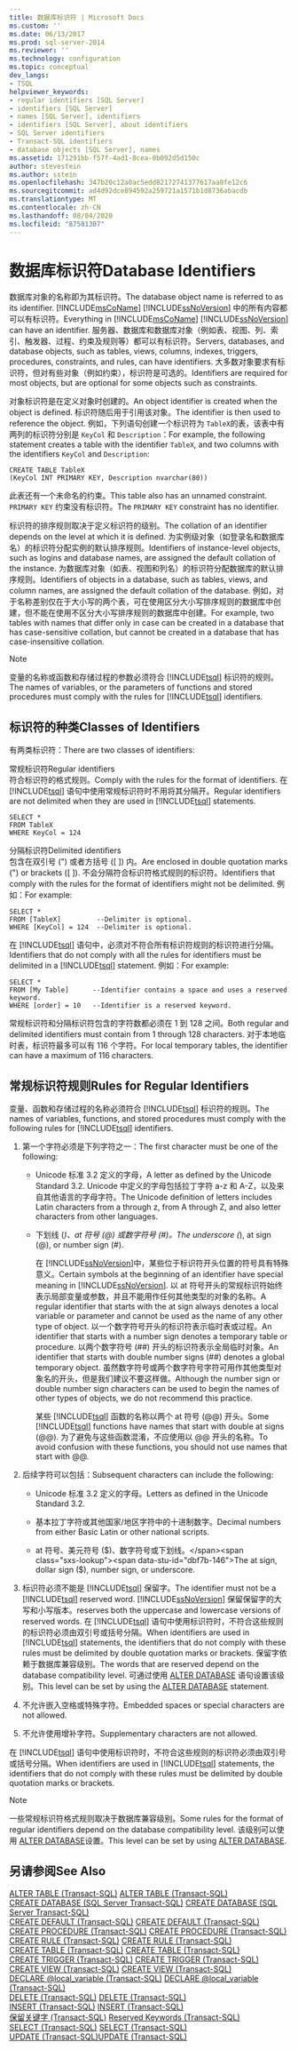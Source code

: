 ```yaml
---
title: 数据库标识符 | Microsoft Docs
ms.custom: ''
ms.date: 06/13/2017
ms.prod: sql-server-2014
ms.reviewer: ''
ms.technology: configuration
ms.topic: conceptual
dev_langs:
- TSQL
helpviewer_keywords:
- regular identifiers [SQL Server]
- identifiers [SQL Server]
- names [SQL Server], identifiers
- identifiers [SQL Server], about identifiers
- SQL Server identifiers
- Transact-SQL identifiers
- database objects [SQL Server], names
ms.assetid: 171291bb-f57f-4ad1-8cea-0b092d5d150c
author: stevestein
ms.author: sstein
ms.openlocfilehash: 347b20c12a0ac5edd82172741377617aa0fe12c6
ms.sourcegitcommit: ad4d92dce894592a259721a1571b1d8736abacdb
ms.translationtype: MT
ms.contentlocale: zh-CN
ms.lasthandoff: 08/04/2020
ms.locfileid: "87581307"
---
```

# <a name="database-identifiers"></a><span data-ttu-id="dbf7b-102">数据库标识符</span><span class="sxs-lookup"><span data-stu-id="dbf7b-102">Database Identifiers</span></span>
  <span data-ttu-id="dbf7b-103">数据库对象的名称即为其标识符。</span><span class="sxs-lookup"><span data-stu-id="dbf7b-103">The database object name is referred to as its identifier.</span></span> <span data-ttu-id="dbf7b-104">[!INCLUDE[msCoName](../../includes/msconame-md.md)] [!INCLUDE[ssNoVersion](../../includes/ssnoversion-md.md)] 中的所有内容都可以有标识符。</span><span class="sxs-lookup"><span data-stu-id="dbf7b-104">Everything in [!INCLUDE[msCoName](../../includes/msconame-md.md)] [!INCLUDE[ssNoVersion](../../includes/ssnoversion-md.md)] can have an identifier.</span></span> <span data-ttu-id="dbf7b-105">服务器、数据库和数据库对象（例如表、视图、列、索引、触发器、过程、约束及规则等）都可以有标识符。</span><span class="sxs-lookup"><span data-stu-id="dbf7b-105">Servers, databases, and database objects, such as tables, views, columns, indexes, triggers, procedures, constraints, and rules, can have identifiers.</span></span> <span data-ttu-id="dbf7b-106">大多数对象要求有标识符，但对有些对象（例如约束），标识符是可选的。</span><span class="sxs-lookup"><span data-stu-id="dbf7b-106">Identifiers are required for most objects, but are optional for some objects such as constraints.</span></span>  
  
 <span data-ttu-id="dbf7b-107">对象标识符是在定义对象时创建的。</span><span class="sxs-lookup"><span data-stu-id="dbf7b-107">An object identifier is created when the object is defined.</span></span> <span data-ttu-id="dbf7b-108">标识符随后用于引用该对象。</span><span class="sxs-lookup"><span data-stu-id="dbf7b-108">The identifier is then used to reference the object.</span></span> <span data-ttu-id="dbf7b-109">例如，下列语句创建一个标识符为 `TableX`的表，该表中有两列的标识符分别是 `KeyCol` 和 `Description`：</span><span class="sxs-lookup"><span data-stu-id="dbf7b-109">For example, the following statement creates a table with the identifier `TableX`, and two columns with the identifiers `KeyCol` and `Description`:</span></span>  
  
```  
CREATE TABLE TableX  
(KeyCol INT PRIMARY KEY, Description nvarchar(80))  
```  
  
 <span data-ttu-id="dbf7b-110">此表还有一个未命名的约束。</span><span class="sxs-lookup"><span data-stu-id="dbf7b-110">This table also has an unnamed constraint.</span></span> <span data-ttu-id="dbf7b-111">`PRIMARY KEY` 约束没有标识符。</span><span class="sxs-lookup"><span data-stu-id="dbf7b-111">The `PRIMARY KEY` constraint has no identifier.</span></span>  
  
 <span data-ttu-id="dbf7b-112">标识符的排序规则取决于定义标识符的级别。</span><span class="sxs-lookup"><span data-stu-id="dbf7b-112">The collation of an identifier depends on the level at which it is defined.</span></span> <span data-ttu-id="dbf7b-113">为实例级对象（如登录名和数据库名）的标识符分配实例的默认排序规则。</span><span class="sxs-lookup"><span data-stu-id="dbf7b-113">Identifiers of instance-level objects, such as logins and database names, are assigned the default collation of the instance.</span></span> <span data-ttu-id="dbf7b-114">为数据库对象（如表、视图和列名）的标识符分配数据库的默认排序规则。</span><span class="sxs-lookup"><span data-stu-id="dbf7b-114">Identifiers of objects in a database, such as tables, views, and column names, are assigned the default collation of the database.</span></span> <span data-ttu-id="dbf7b-115">例如，对于名称差别仅在于大小写的两个表，可在使用区分大小写排序规则的数据库中创建，但不能在使用不区分大小写排序规则的数据库中创建。</span><span class="sxs-lookup"><span data-stu-id="dbf7b-115">For example, two tables with names that differ only in case can be created in a database that has case-sensitive collation, but cannot be created in a database that has case-insensitive collation.</span></span>  
  
> [!NOTE]  
>  <span data-ttu-id="dbf7b-116">变量的名称或函数和存储过程的参数必须符合 [!INCLUDE[tsql](../../includes/tsql-md.md)] 标识符的规则。</span><span class="sxs-lookup"><span data-stu-id="dbf7b-116">The names of variables, or the parameters of functions and stored procedures must comply with the rules for [!INCLUDE[tsql](../../includes/tsql-md.md)] identifiers.</span></span>  
  
## <a name="classes-of-identifiers"></a><span data-ttu-id="dbf7b-117">标识符的种类</span><span class="sxs-lookup"><span data-stu-id="dbf7b-117">Classes of Identifiers</span></span>  
 <span data-ttu-id="dbf7b-118">有两类标识符：</span><span class="sxs-lookup"><span data-stu-id="dbf7b-118">There are two classes of identifiers:</span></span>  
  
 <span data-ttu-id="dbf7b-119">常规标识符</span><span class="sxs-lookup"><span data-stu-id="dbf7b-119">Regular identifiers</span></span>  
 <span data-ttu-id="dbf7b-120">符合标识符的格式规则。</span><span class="sxs-lookup"><span data-stu-id="dbf7b-120">Comply with the rules for the format of identifiers.</span></span> <span data-ttu-id="dbf7b-121">在 [!INCLUDE[tsql](../../includes/tsql-md.md)] 语句中使用常规标识符时不用将其分隔开。</span><span class="sxs-lookup"><span data-stu-id="dbf7b-121">Regular identifiers are not delimited when they are used in [!INCLUDE[tsql](../../includes/tsql-md.md)] statements.</span></span>  
  
```  
SELECT *  
FROM TableX  
WHERE KeyCol = 124  
```  
  
 <span data-ttu-id="dbf7b-122">分隔标识符</span><span class="sxs-lookup"><span data-stu-id="dbf7b-122">Delimited identifiers</span></span>  
 <span data-ttu-id="dbf7b-123">包含在双引号 (") 或者方括号 ([ ]) 内。</span><span class="sxs-lookup"><span data-stu-id="dbf7b-123">Are enclosed in double quotation marks (") or brackets ([ ]).</span></span> <span data-ttu-id="dbf7b-124">不会分隔符合标识符格式规则的标识符。</span><span class="sxs-lookup"><span data-stu-id="dbf7b-124">Identifiers that comply with the rules for the format of identifiers might not be delimited.</span></span> <span data-ttu-id="dbf7b-125">例如：</span><span class="sxs-lookup"><span data-stu-id="dbf7b-125">For example:</span></span>  
  
```  
SELECT *  
FROM [TableX]         --Delimiter is optional.  
WHERE [KeyCol] = 124  --Delimiter is optional.  
```  
  
 <span data-ttu-id="dbf7b-126">在 [!INCLUDE[tsql](../../includes/tsql-md.md)] 语句中，必须对不符合所有标识符规则的标识符进行分隔。</span><span class="sxs-lookup"><span data-stu-id="dbf7b-126">Identifiers that do not comply with all the rules for identifiers must be delimited in a [!INCLUDE[tsql](../../includes/tsql-md.md)] statement.</span></span> <span data-ttu-id="dbf7b-127">例如：</span><span class="sxs-lookup"><span data-stu-id="dbf7b-127">For example:</span></span>  
  
```  
SELECT *  
FROM [My Table]      --Identifier contains a space and uses a reserved keyword.  
WHERE [order] = 10   --Identifier is a reserved keyword.  
```  
  
 <span data-ttu-id="dbf7b-128">常规标识符和分隔标识符包含的字符数都必须在 1 到 128 之间。</span><span class="sxs-lookup"><span data-stu-id="dbf7b-128">Both regular and delimited identifiers must contain from 1 through 128 characters.</span></span> <span data-ttu-id="dbf7b-129">对于本地临时表，标识符最多可以有 116 个字符。</span><span class="sxs-lookup"><span data-stu-id="dbf7b-129">For local temporary tables, the identifier can have a maximum of 116 characters.</span></span>  
  
## <a name="rules-for-regular-identifiers"></a><span data-ttu-id="dbf7b-130">常规标识符规则</span><span class="sxs-lookup"><span data-stu-id="dbf7b-130">Rules for Regular Identifiers</span></span>  
 <span data-ttu-id="dbf7b-131">变量、函数和存储过程的名称必须符合 [!INCLUDE[tsql](../../includes/tsql-md.md)] 标识符的规则。</span><span class="sxs-lookup"><span data-stu-id="dbf7b-131">The names of variables, functions, and stored procedures must comply with the following rules for [!INCLUDE[tsql](../../includes/tsql-md.md)] identifiers.</span></span>  
  
1.  <span data-ttu-id="dbf7b-132">第一个字符必须是下列字符之一：</span><span class="sxs-lookup"><span data-stu-id="dbf7b-132">The first character must be one of the following:</span></span>  
  
    -   <span data-ttu-id="dbf7b-133">Unicode 标准 3.2 定义的字母，</span><span class="sxs-lookup"><span data-stu-id="dbf7b-133">A letter as defined by the Unicode Standard 3.2.</span></span> <span data-ttu-id="dbf7b-134">Unicode 中定义的字母包括拉丁字符 a-z 和 A-Z，以及来自其他语言的字母字符。</span><span class="sxs-lookup"><span data-stu-id="dbf7b-134">The Unicode definition of letters includes Latin characters from a through z, from A through Z, and also letter characters from other languages.</span></span>  
  
    -   <span data-ttu-id="dbf7b-135">下划线 (_)、at 符号 (@) 或数字符号 (#)。</span><span class="sxs-lookup"><span data-stu-id="dbf7b-135">The underscore (_), at sign (@), or number sign (#).</span></span>  
  
         <span data-ttu-id="dbf7b-136">在 [!INCLUDE[ssNoVersion](../../includes/ssnoversion-md.md)]中，某些位于标识符开头位置的符号具有特殊意义。</span><span class="sxs-lookup"><span data-stu-id="dbf7b-136">Certain symbols at the beginning of an identifier have special meaning in [!INCLUDE[ssNoVersion](../../includes/ssnoversion-md.md)].</span></span> <span data-ttu-id="dbf7b-137">以 at 符号开头的常规标识符始终表示局部变量或参数，并且不能用作任何其他类型的对象的名称。</span><span class="sxs-lookup"><span data-stu-id="dbf7b-137">A regular identifier that starts with the at sign always denotes a local variable or parameter and cannot be used as the name of any other type of object.</span></span> <span data-ttu-id="dbf7b-138">以一个数字符号开头的标识符表示临时表或过程。</span><span class="sxs-lookup"><span data-stu-id="dbf7b-138">An identifier that starts with a number sign denotes a temporary table or procedure.</span></span> <span data-ttu-id="dbf7b-139">以两个数字符号 (##) 开头的标识符表示全局临时对象。</span><span class="sxs-lookup"><span data-stu-id="dbf7b-139">An identifier that starts with double number signs (##) denotes a global temporary object.</span></span> <span data-ttu-id="dbf7b-140">虽然数字符号或两个数字符号字符可用作其他类型对象名的开头，但是我们建议不要这样做。</span><span class="sxs-lookup"><span data-stu-id="dbf7b-140">Although the number sign or double number sign characters can be used to begin the names of other types of objects, we do not recommend this practice.</span></span>  
  
         <span data-ttu-id="dbf7b-141">某些 [!INCLUDE[tsql](../../includes/tsql-md.md)] 函数的名称以两个 at 符号 (@@) 开头。</span><span class="sxs-lookup"><span data-stu-id="dbf7b-141">Some [!INCLUDE[tsql](../../includes/tsql-md.md)] functions have names that start with double at signs (@@).</span></span> <span data-ttu-id="dbf7b-142">为了避免与这些函数混淆，不应使用以 @@ 开头的名称。</span><span class="sxs-lookup"><span data-stu-id="dbf7b-142">To avoid confusion with these functions, you should not use names that start with @@.</span></span>  
  
2.  <span data-ttu-id="dbf7b-143">后续字符可以包括：</span><span class="sxs-lookup"><span data-stu-id="dbf7b-143">Subsequent characters can include the following:</span></span>  
  
    -   <span data-ttu-id="dbf7b-144">Unicode 标准 3.2 定义的字母。</span><span class="sxs-lookup"><span data-stu-id="dbf7b-144">Letters as defined in the Unicode Standard 3.2.</span></span>  
  
    -   <span data-ttu-id="dbf7b-145">基本拉丁字符或其他国家/地区字符中的十进制数字。</span><span class="sxs-lookup"><span data-stu-id="dbf7b-145">Decimal numbers from either Basic Latin or other national scripts.</span></span>  
  
    -   <span data-ttu-id="dbf7b-146">at 符号、美元符号 ($)、数字符号或下划线。</span><span class="sxs-lookup"><span data-stu-id="dbf7b-146">The at sign, dollar sign ($), number sign, or underscore.</span></span>  
  
3.  <span data-ttu-id="dbf7b-147">标识符必须不能是 [!INCLUDE[tsql](../../includes/tsql-md.md)] 保留字。</span><span class="sxs-lookup"><span data-stu-id="dbf7b-147">The identifier must not be a [!INCLUDE[tsql](../../includes/tsql-md.md)] reserved word.</span></span> [!INCLUDE[ssNoVersion](../../includes/ssnoversion-md.md)] <span data-ttu-id="dbf7b-148">保留保留字的大写和小写版本。</span><span class="sxs-lookup"><span data-stu-id="dbf7b-148">reserves both the uppercase and lowercase versions of reserved words.</span></span> <span data-ttu-id="dbf7b-149">在 [!INCLUDE[tsql](../../includes/tsql-md.md)] 语句中使用标识符时，不符合这些规则的标识符必须由双引号或括号分隔。</span><span class="sxs-lookup"><span data-stu-id="dbf7b-149">When identifiers are used in [!INCLUDE[tsql](../../includes/tsql-md.md)] statements, the identifiers that do not comply with these rules must be delimited by double quotation marks or brackets.</span></span> <span data-ttu-id="dbf7b-150">保留字依赖于数据库兼容级别。</span><span class="sxs-lookup"><span data-stu-id="dbf7b-150">The words that are reserved depend on the database compatibility level.</span></span> <span data-ttu-id="dbf7b-151">可通过使用 [ALTER DATABASE](/sql/t-sql/statements/alter-database-transact-sql-compatibility-level) 语句设置该级别。</span><span class="sxs-lookup"><span data-stu-id="dbf7b-151">This level can be set by using the [ALTER DATABASE](/sql/t-sql/statements/alter-database-transact-sql-compatibility-level) statement.</span></span>  
  
4.  <span data-ttu-id="dbf7b-152">不允许嵌入空格或特殊字符。</span><span class="sxs-lookup"><span data-stu-id="dbf7b-152">Embedded spaces or special characters are not allowed.</span></span>  
  
5.  <span data-ttu-id="dbf7b-153">不允许使用增补字符。</span><span class="sxs-lookup"><span data-stu-id="dbf7b-153">Supplementary characters are not allowed.</span></span>  
  
 <span data-ttu-id="dbf7b-154">在 [!INCLUDE[tsql](../../includes/tsql-md.md)] 语句中使用标识符时，不符合这些规则的标识符必须由双引号或括号分隔。</span><span class="sxs-lookup"><span data-stu-id="dbf7b-154">When identifiers are used in [!INCLUDE[tsql](../../includes/tsql-md.md)] statements, the identifiers that do not comply with these rules must be delimited by double quotation marks or brackets.</span></span>  
  
> [!NOTE]  
>  <span data-ttu-id="dbf7b-155">一些常规标识符格式规则取决于数据库兼容级别。</span><span class="sxs-lookup"><span data-stu-id="dbf7b-155">Some rules for the format of regular identifiers depend on the database compatibility level.</span></span> <span data-ttu-id="dbf7b-156">该级别可以使用 [ALTER DATABASE](/sql/t-sql/statements/alter-database-transact-sql-compatibility-level)设置。</span><span class="sxs-lookup"><span data-stu-id="dbf7b-156">This level can be set by using [ALTER DATABASE](/sql/t-sql/statements/alter-database-transact-sql-compatibility-level).</span></span>  
  
## <a name="see-also"></a><span data-ttu-id="dbf7b-157">另请参阅</span><span class="sxs-lookup"><span data-stu-id="dbf7b-157">See Also</span></span>  
 <span data-ttu-id="dbf7b-158">[ALTER TABLE (Transact-SQL)](/sql/t-sql/statements/alter-table-transact-sql) </span><span class="sxs-lookup"><span data-stu-id="dbf7b-158">[ALTER TABLE &#40;Transact-SQL&#41;](/sql/t-sql/statements/alter-table-transact-sql) </span></span>  
 <span data-ttu-id="dbf7b-159">[CREATE DATABASE (SQL Server Transact-SQL)](/sql/t-sql/statements/create-database-sql-server-transact-sql) </span><span class="sxs-lookup"><span data-stu-id="dbf7b-159">[CREATE DATABASE &#40;SQL Server Transact-SQL&#41;](/sql/t-sql/statements/create-database-sql-server-transact-sql) </span></span>  
 <span data-ttu-id="dbf7b-160">[CREATE DEFAULT (Transact-SQL)](/sql/t-sql/statements/create-default-transact-sql) </span><span class="sxs-lookup"><span data-stu-id="dbf7b-160">[CREATE DEFAULT &#40;Transact-SQL&#41;](/sql/t-sql/statements/create-default-transact-sql) </span></span>  
 <span data-ttu-id="dbf7b-161">[CREATE PROCEDURE (Transact-SQL)](/sql/t-sql/statements/create-procedure-transact-sql) </span><span class="sxs-lookup"><span data-stu-id="dbf7b-161">[CREATE PROCEDURE &#40;Transact-SQL&#41;](/sql/t-sql/statements/create-procedure-transact-sql) </span></span>  
 <span data-ttu-id="dbf7b-162">[CREATE RULE (Transact-SQL)](/sql/t-sql/statements/create-rule-transact-sql) </span><span class="sxs-lookup"><span data-stu-id="dbf7b-162">[CREATE RULE &#40;Transact-SQL&#41;](/sql/t-sql/statements/create-rule-transact-sql) </span></span>  
 <span data-ttu-id="dbf7b-163">[CREATE TABLE (Transact-SQL)](/sql/t-sql/statements/create-table-transact-sql) </span><span class="sxs-lookup"><span data-stu-id="dbf7b-163">[CREATE TABLE &#40;Transact-SQL&#41;](/sql/t-sql/statements/create-table-transact-sql) </span></span>  
 <span data-ttu-id="dbf7b-164">[CREATE TRIGGER (Transact-SQL)](/sql/t-sql/statements/create-trigger-transact-sql) </span><span class="sxs-lookup"><span data-stu-id="dbf7b-164">[CREATE TRIGGER &#40;Transact-SQL&#41;](/sql/t-sql/statements/create-trigger-transact-sql) </span></span>  
 <span data-ttu-id="dbf7b-165">[CREATE VIEW (Transact-SQL)](/sql/t-sql/statements/create-view-transact-sql) </span><span class="sxs-lookup"><span data-stu-id="dbf7b-165">[CREATE VIEW &#40;Transact-SQL&#41;](/sql/t-sql/statements/create-view-transact-sql) </span></span>  
 <span data-ttu-id="dbf7b-166">[DECLARE @local_variable (Transact-SQL)](/sql/t-sql/language-elements/declare-local-variable-transact-sql) </span><span class="sxs-lookup"><span data-stu-id="dbf7b-166">[DECLARE @local_variable &#40;Transact-SQL&#41;](/sql/t-sql/language-elements/declare-local-variable-transact-sql) </span></span>  
 <span data-ttu-id="dbf7b-167">[DELETE (Transact-SQL)](/sql/t-sql/statements/delete-transact-sql) </span><span class="sxs-lookup"><span data-stu-id="dbf7b-167">[DELETE &#40;Transact-SQL&#41;](/sql/t-sql/statements/delete-transact-sql) </span></span>  
 <span data-ttu-id="dbf7b-168">[INSERT (Transact-SQL)](/sql/t-sql/statements/insert-transact-sql) </span><span class="sxs-lookup"><span data-stu-id="dbf7b-168">[INSERT &#40;Transact-SQL&#41;](/sql/t-sql/statements/insert-transact-sql) </span></span>  
 <span data-ttu-id="dbf7b-169">[保留关键字 (Transact-SQL)](/sql/t-sql/language-elements/reserved-keywords-transact-sql) </span><span class="sxs-lookup"><span data-stu-id="dbf7b-169">[Reserved Keywords &#40;Transact-SQL&#41;](/sql/t-sql/language-elements/reserved-keywords-transact-sql) </span></span>  
 <span data-ttu-id="dbf7b-170">[SELECT (Transact-SQL)](/sql/t-sql/queries/select-transact-sql) </span><span class="sxs-lookup"><span data-stu-id="dbf7b-170">[SELECT &#40;Transact-SQL&#41;](/sql/t-sql/queries/select-transact-sql) </span></span>  
 [<span data-ttu-id="dbf7b-171">UPDATE (Transact-SQL)</span><span class="sxs-lookup"><span data-stu-id="dbf7b-171">UPDATE &#40;Transact-SQL&#41;</span></span>](/sql/t-sql/queries/update-transact-sql)  
  
  
